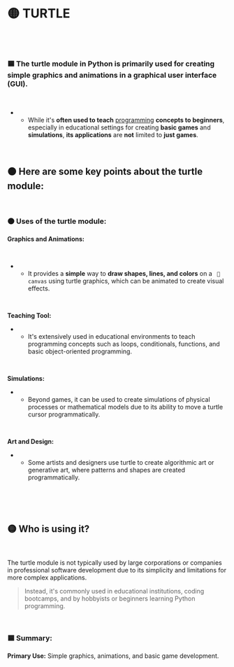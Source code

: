 # 🟡 TURTLE

<br>
<br>

### 🟦 The turtle module in Python is primarily used for creating simple graphics and animations in a graphical user interface (GUI).

<br>

- - While it's **often used to teach** <u>programming</u> **concepts to beginners**, especially in educational settings for creating **basic games** and **simulations**, **its applications** are **not** limited to **just games**.


<br>

## 🟠 Here are some key points about the turtle module:


<br>

### 🟠 Uses of the turtle module:

**Graphics and Animations:**

<br>

- -  It provides a **simple** way to **draw shapes, lines, and colors** on a ` 🔲 canvas` using turtle graphics, which can be animated to create visual effects.

<br>

**Teaching Tool:**

- - It's extensively used in educational environments to teach programming concepts such as loops, conditionals, functions, and basic object-oriented programming.

<br>

**Simulations:**

- -  Beyond games, it can be used to create simulations of physical processes or mathematical models due to its ability to move a turtle cursor programmatically.

<br>

**Art and Design:**

- - Some artists and designers use turtle to create algorithmic art or generative art, where patterns and shapes are created programmatically.

<br>
<br>
<br>

## 🟡 Who is using it?

<br>

The turtle module is not typically used by large corporations or companies in professional software development due to its simplicity and limitations for more complex applications.

>Instead, it's commonly used in educational institutions, coding bootcamps, and by hobbyists or beginners learning Python programming.

<br>

### 🟦 Summary:


**Primary Use:** Simple graphics, animations, and basic game development.
